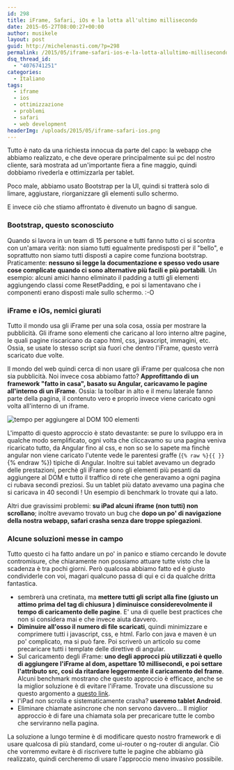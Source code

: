```yaml
---
id: 298
title: iFrame, Safari, iOs e la lotta all'ultimo millisecondo
date: 2015-05-27T08:00:27+00:00
author: musikele
layout: post
guid: http://michelenasti.com/?p=298
permalink: /2015/05/iframe-safari-ios-e-la-lotta-allultimo-millisecondo/
dsq_thread_id:
  - "4076741251"
categories:
  - Italiano
tags:
  - iframe
  - ios
  - ottimizzazione
  - problemi
  - safari
  - web development
headerImg: /uploads/2015/05/iframe-safari-ios.png
---
```

Tutto è nato da una richiesta innocua da parte del capo: la webapp che abbiamo realizzato, e che deve operare principalmente sui pc del nostro cliente, sarà mostrata ad un'importante fiera a fine maggio, quindi dobbiamo rivederla e ottimizzarla per tablet.

Poco male, abbiamo usato Bootstrap per la UI, quindi si tratterà solo di limare, aggiustare, riorganizzare gli elementi sullo schermo.

E invece ciò che stiamo affrontato è divenuto un bagno di sangue.

### Bootstrap, questo sconosciuto

Quando si lavora in un team di 15 persone e tutti fanno tutto ci si scontra con un'amara verità: non siamo tutti egualmente predisposti per il "bello", e soprattutto non siamo tutti disposti a capire come funziona bootstrap. Praticamente: **nessuno si legge la documentazione e spesso vedo usare cose complicate quando ci sono alternative più facili e più portabili**. Un esempio: alcuni amici hanno eliminato il padding a tutti gli elementi aggiungendo classi come ResetPadding, e poi si lamentavano che i componenti erano disposti male sullo schermo. :-O

### iFrame e iOs, nemici giurati

Tutto il mondo usa gli iFrame per una sola cosa, ossia per mostrare la pubblicità. Gli iframe sono elementi che caricano al loro interno altre pagine, le quali pagine riscaricano da capo html, css, javascript, immagini, etc. Ossia, se usate lo stesso script sia fuori che dentro l'iFrame, questo verrà scaricato due volte.

Il mondo del web quindi cerca di non usare gli iFrame per qualcosa che non sia pubblicità. Noi invece cosa abbiamo fatto? **Approfittando di un framework "fatto in casa", basato su Angular, caricavamo le pagine all'interno di un iFrame**. Ossia: la toolbar in alto e il menu laterale fanno parte della pagina, il contenuto vero e proprio invece viene caricato ogni volta all'interno di un iframe.

![tempo per aggiungere al DOM 100 elementi](https://i1.wp.com/stevesouders.com/efws/images/1301-iframes-cost-of-elements.gif)
  
L'impatto di questo approccio è stato devastante: se pure lo sviluppo era in qualche modo semplificato, ogni volta che cliccavamo su una pagina veniva ricaricato tutto, da Angular fino al css, e non so se lo sapete ma finchè angular non viene caricato l'utente vede le parentesi graffe (`{% raw %}{{ }}` {% endraw %}) tipiche di Angular. Inoltre sui tablet avevamo un degrado delle prestazioni, perchè gli iFrame sono gli elementi più pesanti da aggiungere al DOM e tutto il traffico di rete che generavamo a ogni pagina ci rubava secondi preziosi. Su un tablet più datato avevamo una pagina che si caricava in 40 secondi ! Un esempio di benchmark lo trovate qui a lato.

Altri due gravissimi problemi: **su iPad alcuni iframe (non tutti) non scrollano**; inoltre avevamo trovato un bug che **dopo un po' di navigazione della nostra webapp, safari crasha senza dare troppe spiegazioni**.

### Alcune soluzioni messe in campo

Tutto questo ci ha fatto andare un po' in panico e stiamo cercando le dovute contromisure, che chiaramente non possiamo attuare tutte visto che la scadenza è tra pochi giorni. Però qualcosa abbiamo fatto ed è giusto condividerle con voi, magari qualcuno passa di qui e ci da qualche dritta fantastica.

  * sembrerà una cretinata, ma **mettere tutti gli script alla fine (giusto un attimo prima del tag di chiusura </body>) diminuisce considerevolmente il tempo di caricamento delle pagine**. E' una di quelle best practices che non si considera mai e che invece aiuta davvero.
  * **Diminuire all'osso il numero di file scaricati**, quindi minimizzare e comprimere tutti i javascript, css, e html. Farlo con java e maven è un po' complicato, ma si può fare. Poi scriverò un articolo su come precaricare tutti i template delle direttive di angular.
  * Sul caricamento degli iFrame: **uno degli approcci più utilizzati è quello di aggiungere l'iFrame al dom, aspettare 10 millisecondi, e poi settare l'attributo src, così da ritardare leggermente il caricamento del frame**. Alcuni benchmark mostrano che questo approccio è efficace, anche se la miglior soluzione è di evitare l'iFrame. Trovate una discussione su questo argomento a [questo link](http://www.aaronpeters.nl/blog/iframe-loading-techniques-performance#normal).
  * l'iPad non scrolla e sistematicamente crasha? **useremo tablet Android**.
  * Eliminare chiamate asincrone che non servono davvero... Il miglior approccio è di fare una chiamata sola per precaricare tutte le combo che serviranno nella pagina.

La soluzione a lungo termine è di modificare questo nostro framework e di usare qualcosa di più standard, come ui-router o ng-router di angular. Ciò che vorremmo evitare è di riscrivere tutte le pagine che abbiamo già realizzato, quindi cercheremo di usare l'approccio meno invasivo possibile.